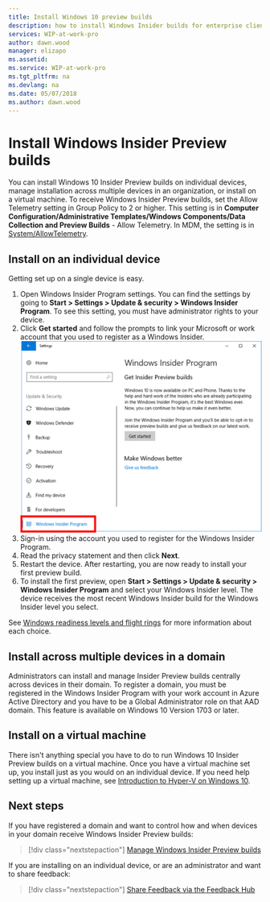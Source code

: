 ```yaml
---
title: Install Windows 10 preview builds
description: how to install Windows Insider builds for enterprise client devices
services: WIP-at-work-pro
author: dawn.wood
manager: elizapo
ms.assetid: 
ms.service: WIP-at-work-pro
ms.tgt_pltfrm: na
ms.devlang: na
ms.date: 05/07/2018
ms.author: dawn.wood
---
```




# Install Windows Insider Preview builds
You can install Windows 10 Insider Preview builds on individual devices, manage installation across multiple devices in an organization, or install on a virtual machine. To receive Windows Insider Preview builds, set the Allow Telemetry setting in Group Policy to 2 or higher. This setting is in <b>Computer Configuration/Administrative Templates/Windows Components/Data Collection and Preview Builds</b> - Allow Telemetry. In MDM, the setting is in [System/AllowTelemetry](https://docs.microsoft.com/en-us/windows/client-management/mdm/policy-csp-system#system-allowtelemetry). 

## Install on an individual device
Getting set up on a single device is easy. 
1. Open Windows Insider Program settings. You can find the settings by going to <b>Start > Settings > Update & security > Windows Insider Program</b>. To see this setting, you must have administrator rights to your device.
2. Click <b>Get started</b> and follow the prompts to link your Microsoft or work account that you used to register as a Windows Insider. 
![alt text](images/wip4biz_prompts.png "Get started button for installing WIP builds")
3. Sign-in using the account you used to register for the Windows Insider Program.
4. Read the privacy statement and then click <b>Next</b>.
5. Restart the device. After restarting, you are now ready to install your first preview build.
6. To install the first preview, open <b>Start > Settings > Update & security > Windows Insider Program</b> and select your Windows Insider level. The device receives the most recent Windows Insider build for the Windows Insider level you select. 

See [Windows readiness levels and flight rings](wip-4-biz-flight-levels-and-rings.md) for more information about each choice. 

## Install across multiple devices in a domain 
Administrators can install and manage Insider Preview builds centrally across devices in their domain. To register a domain, you must be registered in the Windows Insider Program with your work account in Azure Active Directory and you have to be a Global Administrator role on that AAD domain. This feature is available on Windows 10 Version 1703 or later. 

## Install on a virtual machine
There isn't anything special you have to do to run Windows 10 Insider Preview builds on a virtual machine. Once you have a virtual machine set up, you install just as you would on an individual device. If you need help setting up a virtual machine, see [Introduction to Hyper-V on Windows 10](https://docs.microsoft.com/virtualization/hyper-v-on-windows/about/).

## Next steps
If you have registered a domain and want to control how and when devices in your domain receive Windows Insider Preview builds:
>[!div class="nextstepaction"]
>[Manage Windows Insider Preview builds](wip-4-biz-manage-builds.md)

If you are installing on an individual device, or are an administrator and want to share feedback: 
>[!div class="nextstepaction"] 
>[Share Feedback via the Feedback Hub](wip-4-biz-feedback-hub.md)